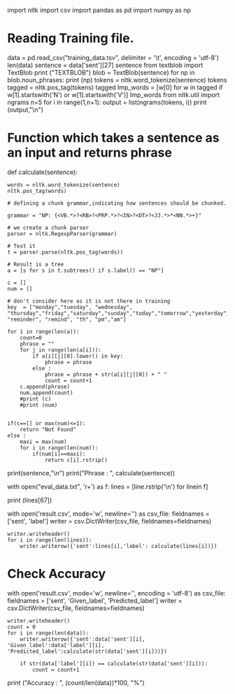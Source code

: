 import nltk
import csv
import pandas as pd
import numpy as np
# Reading Training file.
data = pd.read_csv("training_data.tsv", delimiter = '\t', encoding = 'utf-8')
len(data)
sentence = data['sent'][27]
sentence
from textblob import TextBlob
print ("TEXTBLOB")
blob = TextBlob(sentence)
for np in blob.noun_phrases:
    print (np)
tokens = nltk.word_tokenize(sentence)
tokens
tagged = nltk.pos_tag(tokens)
tagged
Imp_words = [w[0] for w in tagged if w[1].startswith('N') or w[1].startswith('V')]
Imp_words
from nltk.util import ngrams
n=5
for i in range(1,n+1):
    output = list(ngrams(tokens, i))
    print (output,"\n")
    
   # Function which takes a sentence as an input and returns phrase

def calculate(sentence):
    
    words = nltk.word_tokenize(sentence)
    nltk.pos_tag(words)
    
    # defining a chunk grammar,indicating how sentences should be chunked. 
    
    grammar = "NP: {<VB.*>?<RB>?<PRP.*>?<IN>?<DT>?<JJ.*>*<NN.*>+}"
    
    # we create a chunk parser
    parser = nltk.RegexpParser(grammar)
    
    # Test it 
    t = parser.parse(nltk.pos_tag(words))
    
    # Result is a tree 
    a = [s for s in t.subtrees() if s.label() == "NP"]
    
    c = []
    num = []
    
    # don't consider here as it is not there in training
    key  = ["monday","tuesday", "wednesday", "thursday","friday","saturday","sunday","today","tomorrow","yesterday", "reminder", "remind", "th", "pm","am"]
    
    for i in range(len(a)):
        count=0
        phrase = ""
        for j in range(len(a[i])):
            if a[i][j][0].lower() in key:
                phrase = phrase
            else :
                phrase = phrase + str(a[i][j][0]) + " "
                count = count+1
        c.append(phrase)
        num.append(count)
        #print (c)
        #print (num)
       
    
    if(c==[] or max(num)<=1):
        return "Not Found"
    else :
        maxi = max(num)
        for i in range(len(num)):
            if(num[i]==maxi):
                return c[i].rstrip()
                
 
print(sentence,"\n") 
print("Phrase  :   ", calculate(sentence))



with open("eval_data.txt", 'r+') as f:
    lines = [line.rstrip('\n') for linein f]
    
print (lines[67])


with open('result.csv', mode='w', newline='') as csv_file:
    fieldnames = ['sent', 'label']
    writer = csv.DictWriter(csv_file, fieldnames=fieldnames)
    
    writer.writeheader()
    for i in range(len(lines)):
        writer.writerow({'sent':lines[i],'label': calculate(lines[i])})
# Check Accuracy
with open('result.csv', mode='w', newline='', encoding = 'utf-8') as csv_file:
    fieldnames = ['sent', 'Given_label', 'Predicted_label']
    writer = csv.DictWriter(csv_file, fieldnames=fieldnames)
    
    writer.writeheader()
    count = 0
    for i in range(len(data)):
        writer.writerow({'sent':data['sent'][i], 'Given_label':data['label'][i], 'Predicted_label':calculate(str(data['sent'][i]))})
        
        if str(data['label'][i]) == calculate(str(data['sent'][i])):
            count = count+1
            
print ("Accuracy : ", (count/len(data))*100, "%")
   
